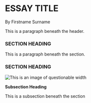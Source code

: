 # ESSAY TITLE

By Firstname Surname

This is a paragraph beneath the header.

### SECTION HEADING

This is a paragraph beneath the section.


### SECTION HEADING

![This is an image of questionable width](https://i.imgur.com/eAcewDm.jpg)

**Subsection Heading**

This is a subsection beneath the section
